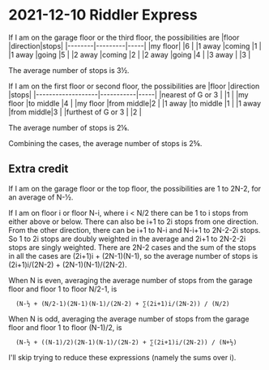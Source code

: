 2021-12-10 Riddler Express
==========================
If I am on the garage floor or the third floor, the possibilities are
|floor   |direction|stops|
|--------|---------|-----|
|my floor|         |6    |
|1 away  |coming   |1    |
|1 away  |going    |5    |
|2 away  |coming   |2    |
|2 away  |going    |4    |
|3 away  |         |3    |

The average number of stops is 3½.

If I am on the first floor or second floor, the possibilities are
|floor              |direction  |stops|
|-------------------|-----------|-----|
|nearest of G or 3  |           |1    |
|my floor           |to middle  |4    |
|my floor           |from middle|2    |
|1 away             |to middle  |1    |
|1 away             |from middle|3    |
|furthest of G or 3 |           |2    |

The average number of stops is 2⅙.

Combining the cases, the average number of stops is 2⅚.

Extra credit
------------
If I am on the garage floor or the top floor, the possibilities are 1 to 2N-2,
for an average of N-½.

If I am on floor i or floor N-i, where i < N/2 there can be 1 to i stops
from either above or below.  There can also be i+1 to 2i stops from one
direction.  From the other direction, there can be i+1 to N-i and N-i+1 to
2N-2-2i stops.  So 1 to 2i stops are doubly weighted in the average and 2i+1
to 2N-2-2i stops are singly weighted.  There are 2N-2 cases and the sum of
the stops in all the cases are (2i+1)i + (2N-1)(N-1), so the average
number of stops is (2i+1)i/(2N-2) + (2N-1)(N-1)/(2N-2).

When N is even, averaging the average number of stops from the garage floor
and floor 1 to floor N/2-1, is
```
  (N-½ + (N/2-1)(2N-1)(N-1)/(2N-2) + ∑(2i+1)i/(2N-2)) / (N/2)
```

When N is odd, averaging the average number of stops from the garage floor
and floor 1 to floor (N-1)/2, is
```
  (N-½ + ((N-1)/2)(2N-1)(N-1)/(2N-2) + ∑(2i+1)i/(2N-2)) / (N+½)
```

I'll skip trying to reduce these expressions (namely the sums over i).
